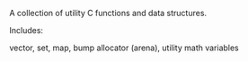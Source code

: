 A collection of utility C functions and data structures.

Includes:

vector,
set,
map,
bump allocator (arena),
utility math variables
